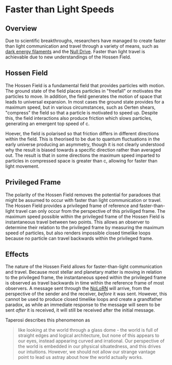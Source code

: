 # Faster than Light Speeds

## Overview

Due to scientific breakthroughs, researchers have managed to create faster than light communication and travel through a variety of means, such as [dark energy filaments](wrc-darkenergydecay_overview.md) and the [Null Drive](wrc_nulldrive_overeview.md).  Faster than light travel is achievable due to new understandings of the Hossen Field.

## Hossen Field

The Hossen Field is a fundamental field that provides particles with motion.  The ground state of the field places particles in "freefall" or motivates the particles to move.  In addition, the field generates the motion of space that leads to universal expansion.  In most cases the ground state provides for a maximum speed, but in various circumstances, such as Oerten shears, "compress" the field so that a particle is motivated to speed up.  Despite this, the field interactions also produce friction which slows particles, generating an emergent top speed of c.

Hoever, the field is polarised so that friction differs in different directions within the field.  This is theorised to be due to quantum fluctuations in the early universe producing an asymmetry, though it is not clearly understood why the result is biased towards a specific direction rather than averaged out.  The result is that in some directions the maximum speed imparted to particles in compressed space is greater than c, allowing for faster than light movement.

## Privileged Frame

The polarity of the Hossen Field removes the potential for paradoxes that might be assumed to occur with faster than light communication or travel.  The Hossen Field provides a privileged frame of reference and faster-than-light travel can only occur from the perspective of this priviliged frame.  The maximum speed possible within the privileged frame of the Hossen Field is instantaneous travel between two points.  This allows an observer to determine their relation to the privileged frame by measuring the maximum speed of particles, but also renders impossible closed timelike loops because no particle can travel backwards within the privileged frame.

## Effects

The nature of the Hossen Field allows for faster-than-light communication and travel.  Because most stellar and planetary matter is moving in relation to the privileged frame, the instantaneous speed within the privileged frame is observed as travel backwards in time within the reference frame of most observers.  A message sent through the [NoLoRN](wrc_nonlocalrelay_overview) will arrive, from the perspective of the sender and the receiver, _before_ it was sent.  However, this cannot be used to produce closed timelike loops and create a grandfather paradox, as while an immediate response to the message will seem to be sent _after_ it is received, it will still be received after the initial message.

Taperosi describes this phenomenon as

> like looking at the world through a glass dome - the world is full of straight edges and logical architecture, but none of this appears to our eyes, instead appearing curved and irrational.  Our perspective of the world is embedded in our physical situatedness, and this drives our intuitions.  However, we should not allow our strange vantage point to lead us astray about how the world actually works.